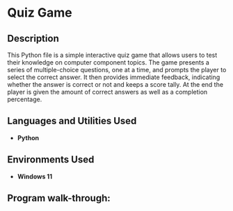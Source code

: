 <h1>Quiz Game</h1>

<h2>Description</h2>
This Python file is a simple interactive quiz game that allows users to test their knowledge on computer component topics. The game presents a series of multiple-choice questions, one at a time, and prompts the player to select the correct answer. It then provides immediate feedback, indicating whether the answer is correct or not and keeps a score tally. At the end the player is given the amount of correct answers as well as a completion percentage. 
<br />


<h2>Languages and Utilities Used</h2>

- <b>Python</b> 

<h2>Environments Used </h2>

- <b>Windows 11</b>

<h2>Program walk-through:</h2>

